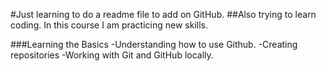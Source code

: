 #Just learning to do a readme file to add on GitHub.
##Also trying to learn coding.
In this course I am practicing new skills.


###Learning the Basics
-Understanding how to use Github.
-Creating repositories
-Working with Git and GitHub locally.
